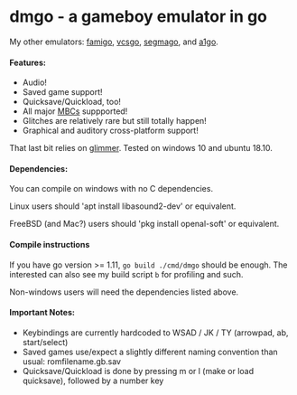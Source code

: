 # dmgo - a gameboy emulator in go

My other emulators:
[famigo](https://github.com/theinternetftw/famigo),
[vcsgo](https://github.com/theinternetftw/vcsgo),
[segmago](https://github.com/theinternetftw/segmago), and
[a1go](https://github.com/theinternetftw/a1go).

#### Features:
 * Audio!
 * Saved game support!
 * Quicksave/Quickload, too!
 * All major [MBCs](http://gbdev.gg8.se/wiki/articles/Memory_Bank_Controllers) suppported!
 * Glitches are relatively rare but still totally happen!
 * Graphical and auditory cross-platform support!

That last bit relies on [glimmer](https://github.com/theinternetftw/glimmer). Tested on windows 10 and ubuntu 18.10.

#### Dependencies:

You can compile on windows with no C dependencies.

Linux users should 'apt install libasound2-dev' or equivalent.

FreeBSD (and Mac?) users should 'pkg install openal-soft' or equivalent.

#### Compile instructions

If you have go version >= 1.11, `go build ./cmd/dmgo` should be enough. The interested can also see my build script `b` for profiling and such.

Non-windows users will need the dependencies listed above.

#### Important Notes:

 * Keybindings are currently hardcoded to WSAD / JK / TY (arrowpad, ab, start/select)
 * Saved games use/expect a slightly different naming convention than usual: romfilename.gb.sav
 * Quicksave/Quickload is done by pressing m or l (make or load quicksave), followed by a number key
